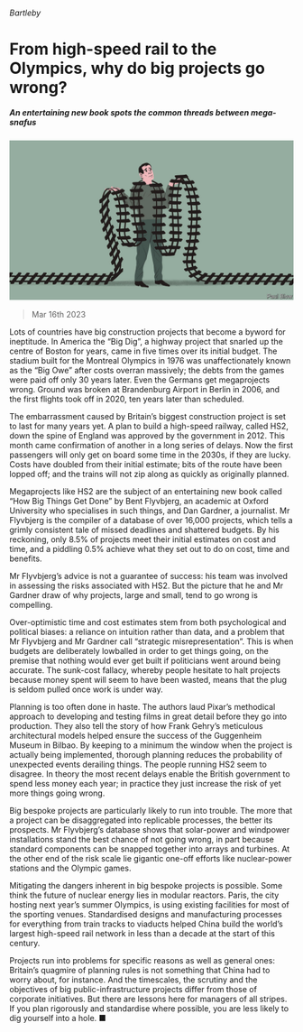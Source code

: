 ###### Bartleby

# From high-speed rail to the Olympics, why do big projects go wrong? 

##### An entertaining new book spots the common threads between mega-snafus 

![image](images/20230318_WBD002.jpg) 

> Mar 16th 2023 

Lots of countries have big construction projects that become a byword for ineptitude. In America the “Big Dig”, a highway project that snarled up the centre of Boston for years, came in five times over its initial budget. The stadium built for the Montreal Olympics in 1976 was unaffectionately known as the “Big Owe” after costs overran massively; the debts from the games were paid off only 30 years later. Even the Germans get megaprojects wrong. Ground was broken at Brandenburg Airport in Berlin in 2006, and the first flights took off in 2020, ten years later than scheduled. 

The embarrassment caused by Britain’s biggest construction project is set to last for many years yet. A plan to build a high-speed railway, called HS2, down the spine of England was approved by the government in 2012. This month came confirmation of another in a long series of delays. Now the first passengers will only get on board some time in the 2030s, if they are lucky. Costs have doubled from their initial estimate; bits of the route have been lopped off; and the trains will not zip along as quickly as originally planned. 

Megaprojects like HS2 are the subject of an entertaining new book called “How Big Things Get Done” by Bent Flyvbjerg, an academic at Oxford University who specialises in such things, and Dan Gardner, a journalist. Mr Flyvbjerg is the compiler of a database of over 16,000 projects, which tells a grimly consistent tale of missed deadlines and shattered budgets. By his reckoning, only 8.5% of projects meet their initial estimates on cost and time, and a piddling 0.5% achieve what they set out to do on cost, time and benefits. 

Mr Flyvbjerg’s advice is not a guarantee of success: his team was involved in assessing the risks associated with HS2. But the picture that he and Mr Gardner draw of why projects, large and small, tend to go wrong is compelling. 

Over-optimistic time and cost estimates stem from both psychological and political biases: a reliance on intuition rather than data, and a problem that Mr Flyvbjerg and Mr Gardner call “strategic misrepresentation”. This is when budgets are deliberately lowballed in order to get things going, on the premise that nothing would ever get built if politicians went around being accurate. The sunk-cost fallacy, whereby people hesitate to halt projects because money spent will seem to have been wasted, means that the plug is seldom pulled once work is under way. 

Planning is too often done in haste. The authors laud Pixar’s methodical approach to developing and testing films in great detail before they go into production. They also tell the story of how Frank Gehry’s meticulous architectural models helped ensure the success of the Guggenheim Museum in Bilbao. By keeping to a minimum the window when the project is actually being implemented, thorough planning reduces the probability of unexpected events derailing things. The people running HS2 seem to disagree. In theory the most recent delays enable the British government to spend less money each year; in practice they just increase the risk of yet more things going wrong.

Big bespoke projects are particularly likely to run into trouble. The more that a project can be disaggregated into replicable processes, the better its prospects. Mr Flyvbjerg’s database shows that solar-power and windpower installations stand the best chance of not going wrong, in part because standard components can be snapped together into arrays and turbines. At the other end of the risk scale lie gigantic one-off efforts like nuclear-power stations and the Olympic games. 

Mitigating the dangers inherent in big bespoke projects is possible. Some think the future of nuclear energy lies in modular reactors. Paris, the city hosting next year’s summer Olympics, is using existing facilities for most of the sporting venues. Standardised designs and manufacturing processes for everything from train tracks to viaducts helped China build the world’s largest high-speed rail network in less than a decade at the start of this century. 

Projects run into problems for specific reasons as well as general ones: Britain’s quagmire of planning rules is not something that China had to worry about, for instance. And the timescales, the scrutiny and the objectives of big public-infrastructure projects differ from those of corporate initiatives. But there are lessons here for managers of all stripes. If you plan rigorously and standardise where possible, you are less likely to dig yourself into a hole. ■






